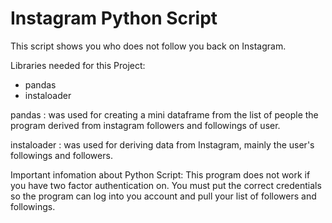 # Instagram Python Script
 This script shows you who does not follow you back on Instagram.

Libraries needed for this Project:
- pandas
- instaloader

pandas : was used for creating a mini dataframe from the list of people the program derived from instagram followers and followings of user.

instaloader : was used for deriving data from Instagram, mainly the user's followings and followers.


Important infomation about Python Script:
This program does not work if you have two factor authentication on.
You must put the correct credentials so the program can log into you account and pull your list of followers and followings.  

